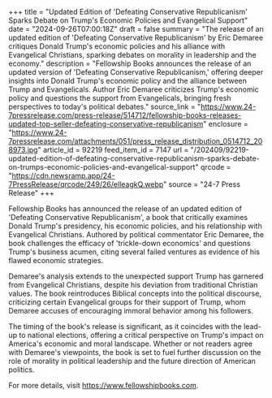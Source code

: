 +++
title = "Updated Edition of 'Defeating Conservative Republicanism' Sparks Debate on Trump's Economic Policies and Evangelical Support"
date = "2024-09-26T07:00:18Z"
draft = false
summary = "The release of an updated edition of 'Defeating Conservative Republicanism' by Eric Demaree critiques Donald Trump's economic policies and his alliance with Evangelical Christians, sparking debates on morality in leadership and the economy."
description = "Fellowship Books announces the release of an updated version of 'Defeating Conservative Republicanism,' offering deeper insights into Donald Trump's economic policy and the alliance between Trump and Evangelicals. Author Eric Demaree criticizes Trump's economic policy and questions the support from Evangelicals, bringing fresh perspectives to today's political debates."
source_link = "https://www.24-7pressrelease.com/press-release/514712/fellowship-books-releases-updated-top-seller-defeating-conservative-republicanism"
enclosure = "https://www.24-7pressrelease.com/attachments/051/press_release_distribution_0514712_208973.jpg"
article_id = 92219
feed_item_id = 7147
url = "/202409/92219-updated-edition-of-defeating-conservative-republicanism-sparks-debate-on-trumps-economic-policies-and-evangelical-support"
qrcode = "https://cdn.newsramp.app/24-7PressRelease/qrcode/249/26/elleagkQ.webp"
source = "24-7 Press Release"
+++

<p>Fellowship Books has announced the release of an updated edition of 'Defeating Conservative Republicanism', a book that critically examines Donald Trump's presidency, his economic policies, and his relationship with Evangelical Christians. Authored by political commentator Eric Demaree, the book challenges the efficacy of 'trickle-down economics' and questions Trump's business acumen, citing several failed ventures as evidence of his flawed economic strategies.</p><p>Demaree's analysis extends to the unexpected support Trump has garnered from Evangelical Christians, despite his deviation from traditional Christian values. The book reintroduces Biblical concepts into the political discourse, criticizing certain Evangelical groups for their support of Trump, whom Demaree accuses of encouraging immoral behavior among his followers.</p><p>The timing of the book's release is significant, as it coincides with the lead-up to national elections, offering a critical perspective on Trump's impact on America's economic and moral landscape. Whether or not readers agree with Demaree's viewpoints, the book is set to fuel further discussion on the role of morality in political leadership and the future direction of American politics.</p><p>For more details, visit <a href='https://www.fellowshipbooks.com' rel='nofollow' target='_blank'>https://www.fellowshipbooks.com</a>.</p>